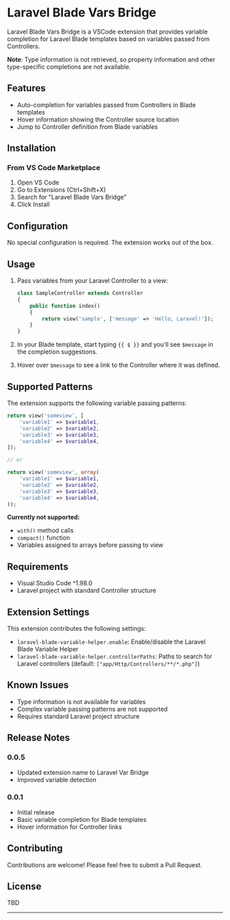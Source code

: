 # Laravel Blade Vars Bridge

Laravel Blade Vars Bridge is a VSCode extension that provides variable completion for Laravel Blade templates based on variables passed from Controllers.

**Note**: Type information is not retrieved, so property information and other type-specific completions are not available.

## Features

- Auto-completion for variables passed from Controllers in Blade templates
- Hover information showing the Controller source location
- Jump to Controller definition from Blade variables

## Installation

### From VS Code Marketplace
1. Open VS Code
2. Go to Extensions (Ctrl+Shift+X)
3. Search for "Laravel Blade Vars Bridge"
4. Click Install

## Configuration

No special configuration is required. The extension works out of the box.

## Usage

1. Pass variables from your Laravel Controller to a view:

    ```php
    class SampleController extends Controller
    {
        public function index()
        {
            return view('sample', ['message' => 'Hello, Laravel!']);
        }
    }
    ```

2. In your Blade template, start typing `{{ $ }}` and you'll see `$message` in the completion suggestions.

3. Hover over `$message` to see a link to the Controller where it was defined.

## Supported Patterns

The extension supports the following variable passing patterns:

```php
return view('someview', [
    'variable1' => $variable1,
    'variable2' => $variable2,
    'variable3' => $variable3,
    'variable4' => $variable4,
]);

// or

return view('someview', array(
    'variable1' => $variable1,
    'variable2' => $variable2,
    'variable3' => $variable3,
    'variable4' => $variable4,
));
```

**Currently not supported:**
- `with()` method calls
- `compact()` function
- Variables assigned to arrays before passing to view

## Requirements

- Visual Studio Code ^1.98.0
- Laravel project with standard Controller structure

## Extension Settings

This extension contributes the following settings:

* `laravel-blade-variable-helper.enable`: Enable/disable the Laravel Blade Variable Helper
* `laravel-blade-variable-helper.controllerPaths`: Paths to search for Laravel controllers (default: `["app/Http/Controllers/**/*.php"]`)

## Known Issues

- Type information is not available for variables
- Complex variable passing patterns are not supported
- Requires standard Laravel project structure

## Release Notes

### 0.0.5
- Updated extension name to Laravel Var Bridge
- Improved variable detection

### 0.0.1
- Initial release
- Basic variable completion for Blade templates
- Hover information for Controller links

## Contributing

Contributions are welcome! Please feel free to submit a Pull Request.

## License

TBD

---

